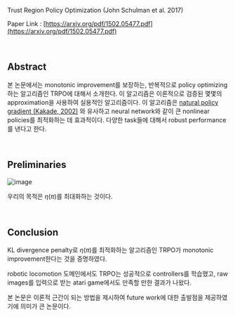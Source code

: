 Trust Region Policy Optimization (John Schulman  et al. 2017)

Paper Link : [https://arxiv.org/pdf/1502.05477.pdf](https://arxiv.org/pdf/1502.05477.pdf)

<br />

## Abstract

본 논문에서는  monotonic improvement를 보장하는, 반복적으로 policy optimizing하는 알고리즘인 TRPO에 대해서 소개한다. 이 알고리즘은 이론적으로 검증된 몇몇의 approximation을 사용하여 실용적인 알고리즘이다. 이 알고리즘은 [natural policy gradient (Kakade, 2002)](http://papers.nips.cc/paper/2073-a-natural-policy-gradient.pdf) 와 유사하고 neural network와 같이 큰 nonlinear policies를 최적화하는 데 효과적이다. 다양한 task들에 대해서 robust performance를 낸다고 한다.

<br />

## Preliminaries

![image](https://user-images.githubusercontent.com/59254578/73845521-2f8f3580-4866-11ea-9337-fba9adf84f5e.png)

우리의 목적은 $\eta(\pi)$를 최대화하는 것이다.

<br />

## Conclusion

KL divergence penalty로 $\eta(\pi)$를 최적화하는 알고리즘인 TRPO가 monotonic improvement한다는 것을 증명하였다.

robotic locomotion 도메인에서도 TRPO는 성공적으로 controllers를 학습했고, raw images를 입력으로 받는 atari game에서도 만족할 만한 결과가 나왔다.

본 논문은 이론적 근간이 되는 방법을 제시하여 future work에 대한 출발점을 제공하였기에 의미가 큰 논문이다.



